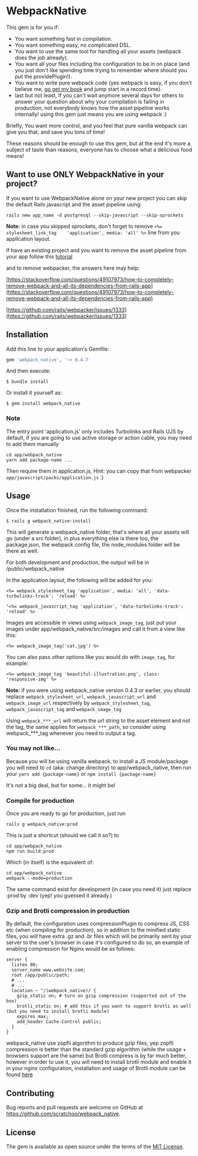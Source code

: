 # WebpackNative

This gem is for you if:

- You want something fast in compilation.
- You want something easy, no complicated DSL.
- You want to use the same tool for handling all your assets (webpack does the job already).
- You want all your files including the configuration to be in on place (and you just don't like spending time trying to remember where should you put the providePlugin!).
- You want to write pure webpack code (yes webpack is easy, if you don't believe me, [go get my book](https://www.apress.com/us/book/9781484258958) and jump start in a record time).
- last but not least, If you can't wait anymore several days for others to answer your question about why your compilation is failing in production, not everybody knows how the asset pipeline works internally! using this gem just means you are using webpack :)

Briefly, You want more control, and you feel that pure vanilla webpack can give you that, and save you tons of time!

These reasons should be enough to use this gem, but at the end it's more a subject of taste than reasons, everyone has to choose what a delicious food means!

## Want to use ONLY WebpackNative in your project?

If you want to use WebpackNative alone on your new project you can skip the default Rails javascript and the asset pipeline using:

```
rails new app_name -d postgresql --skip-javascript --skip-sprockets
```

**Note:** in case you skipped sprockets, don't forget to remove `<%= stylesheet_link_tag    'application', media: 'all' %>` line from you application layout.

If have an existing project and you want to remove the asset pipeline from your app follow this [tutorial](https://andre.arko.net/2020/07/09/rails-6-with-webpack-in-appassets-and-no-sprockets/)

and to remove webpacker, the answers here may help:

[https://stackoverflow.com/questions/49107973/how-to-completely-remove-webpack-and-all-its-dependencies-from-rails-app](https://stackoverflow.com/questions/49107973/how-to-completely-remove-webpack-and-all-its-dependencies-from-rails-app)

[https://github.com/rails/webpacker/issues/1333](https://github.com/rails/webpacker/issues/1333)

## Installation

Add this line to your application's Gemfile:

```ruby
gem 'webpack_native', '~> 0.4.7'
```

And then execute:

    $ bundle install

Or install it yourself as:

    $ gem install webpack_native

### Note

The entry point 'application.js' only includes Turbolinks and Rails UJS by default, if you are going to use active storage or action cable, you may need to add them manually

```
cd app/webpack_native
yarn add package-name ...
```

Then require them in application.js, Hint: you can copy that from webpacker `app/javascript/packs/application.js` :)


## Usage

Once the installation finished, run the following command:

    $ rails g webpack_native:install

This will generate a webpack_native folder, that's where all your assets will go (under a src folder), in plus everything else is there too, the package.json, the webpack config file, the node_modules folder will be there as well.

For both development and production, the output will be in /public/webpack_native

In the application layout, the following will be added for you:

```
<%= webpack_stylesheet_tag 'application', media: 'all', 'data-turbolinks-track': 'reload' %>

"<%= webpack_javascript_tag 'application', 'data-turbolinks-track': 'reload' %>
```

Images are accessible in views using `webpack_image_tag`, just put your images under app/webpack_native/src/images and call it from a view like this:

```
<%= webpack_image_tag('cat.jpg') %>
```

You can also pass other options like you would do with `image_tag`, for example:

```
<%= webpack_image_tag 'beautiful-illustration.png', class: 'responsive-img' %>
```

**Note:** if you were using webpack_native version 0.4.3 or earlier, you should replace `webpack_stylesheet_url`, `webpack_javascript_url` and `webpack_image_url` respectively by `webpack_stylesheet_tag`, `webpack_javascript_tag` and `webpack_image_tag`

Using `webpack_***_url` will return the url string to the asset element and not the tag, the same applies for `webpack_***_path`, so consider using webpack_***_tag whenever you need to output a tag.

### You may not like...

Because you will be using vanilla webpack, to install a JS module/package you will need to `cd` (aka: change directory) to app/webpack_native, then run your `yarn add {package-name}` or `npm install {package-name}`

It's not a big deal, but for some... it might be!

### Compile for production

Once you are ready to go for production, just run

```
rails g webpack_native:prod
```

This is just a shortcut (should we call it so?) to

```
cd app/webpack_native
npm run build:prod
```

Which (in itself) is the equivalent of:

```
cd app/webpack_native
webpack --mode=production
```

The same command exist for development (in case you need it) just replace :prod by :dev (yep! you guessed it already.)

### Gzip and Brotli compression in production

By default, the configuration uses compressionPlugin to compress JS, CSS etc (when compiling for production), so in addition to the minified static files, you will have extra .gz and .br files which will be primarily sent by your server to the user's browser in case it's configured to do so, an example of enabling compression for Nginx would be as follows:

```
server {
  listen 80;
  server_name www.website.com;
  root /app/public/path;
  # ...
  # ...
  location ~ ^/(webpack_native)/ {
    gzip_static on; # turn on gzip compression (supported out of the box)
    brotli_static on; # add this if you want to support brotli as well (but you need to install brotli module)
    expires max;
    add_header Cache-Control public;
  }
}
```

webpack_native use zopfli algorithm to produce gzip files, yep zopfli compression is better than the standard gzip algorithm (while the usage + browsers support are the same) but Brotli compress is by far much better, however in order to use it, you will need to install brotli module and enable it in your nginx configuration, installation and usage of Brotli module can be found [here](https://github.com/google/ngx_brotli)

## Contributing

Bug reports and pull requests are welcome on GitHub at https://github.com/scratchoo/webpack_native.


## License

The gem is available as open source under the terms of the [MIT License](https://opensource.org/licenses/MIT).
